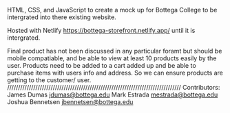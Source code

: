HTML, CSS, and JavaScript to create a mock up for Bottega College to be intergrated into there existing website. 

Hosted with Netlify https://bottega-storefront.netlify.app/ until it is intergrated. 

Final product has not been discussed in any particular foramt but should be mobile compatiable, and be able to view at least 10 products easily by the user. 
Products need to be added to a cart added up and be able to purchase items with users info and address. So we can ensure products are 
getting to the customer/ user. 
////////////////////////////////////////////////////////////////////////////////
Contributors:
James Dumas  jdumas@bottega.edu
Mark Estrada mestrada@bottega.edu
Joshua Bennetsen jbennetsen@bottega.edu

 
 
